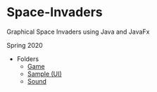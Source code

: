 # Space-Invaders

Graphical Space Invaders using Java and JavaFx

Spring 2020

- Folders
    - [Game](https://github.com/saaz742/Space-Invaders/tree/main/3.3/src/game)
    - [Sample (UI)](https://github.com/saaz742/Space-Invaders/tree/main/3.3/src/sample)
    - [Sound](https://github.com/saaz742/Space-Invaders/tree/main/3.3/src/sounds)
